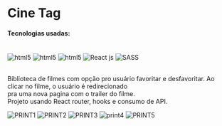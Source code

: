 # Cine Tag

<h4>Tecnologias usadas:</h4>
<div style="display: inline-block"><br/>
<img src="https://img.shields.io/badge/HTML5-E34F26?style=for-the-badge&logo=html5&logoColor=white" alt="html5" align="center"/>
<img src="https://img.shields.io/badge/CSS3-1572B6?style=for-the-badge&logo=css3&logoColor=white" alt="html5" align="center"/>
<img src="https://img.shields.io/badge/JavaScript-F7DF1E?style=for-the-badge&logo=javascript&logoColor=black" alt="html5" align="center"/>
<img src="https://img.shields.io/badge/React-20232A?style=for-the-badge&logo=react&logoColor=61DAFB" alt="React js" align="center"/>
<img src="https://img.shields.io/badge/Sass-CC6699?style=for-the-badge&logo=sass&logoColor=white" alt="SASS" align="center">
</div>

<br>Biblioteca de filmes com opção pro usuário favoritar e desfavoritar. Ao clicar no filme, o usuário é redirecionado<br>
pra uma nova pagina com o trailer do filme.
<br>Projeto usando React router, hooks e consumo de API.

![PRINT1](https://github.com/VitorLucasX/cinetag_react_sass_api/assets/126624364/6f27c31f-d7a3-49a3-845c-3d57740f5ec2)
![PRINT2](https://github.com/VitorLucasX/cinetag_react_sass_api/assets/126624364/7bf7f492-0175-4a66-8093-b861cc3e0661)
![PRINT3](https://github.com/VitorLucasX/cinetag_react_sass_api/assets/126624364/c1e4940f-c95e-461b-8ca9-c4537d4c07f5)
![print4](https://github.com/VitorLucasX/cinetag_react_sass_api/assets/126624364/f6d05ac5-36a3-4fd0-b2df-52a8e1d9003a)
![PRINT5](https://github.com/VitorLucasX/cinetag_react_sass_api/assets/126624364/e17e16f1-851f-4d68-9127-52155f2811d6)
